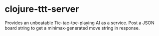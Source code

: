 # clojure-ttt-server

Provides an unbeatable Tic-tac-toe-playing AI as a service. Post a JSON board 
string to get a minimax-generated move string in response.
